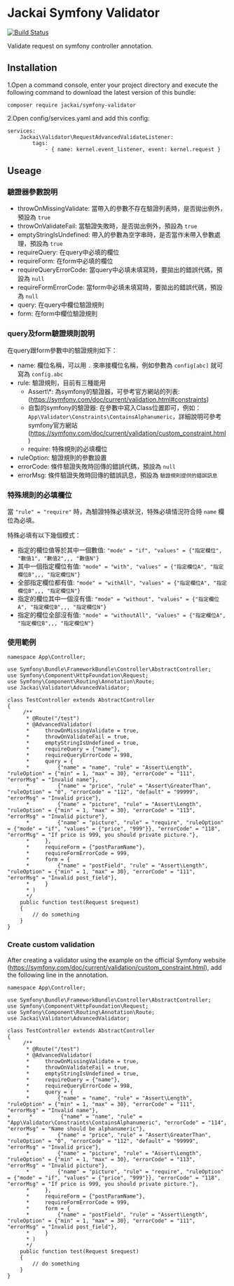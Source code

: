# Jackai Symfony Validator

[![Build Status](https://travis-ci.org/jackai/SymfonyValidator.svg?branch=master)](https://travis-ci.org/jackai/SymfonyValidator)

Validate request on symfony controller annotation.

## Installation
1.Open a command console, enter your project directory and execute the following command to download the latest version of this bundle:

```
composer require jackai/symfony-validator
```

2.Open config/services.yaml and add this config:

```
services:
    Jackai\Validator\RequestAdvancedValidateListener:
        tags:
            - { name: kernel.event_listener, event: kernel.request }
```

## Useage

### 驗證器參數說明
* throwOnMissingValidate: 當帶入的參數不存在驗證列表時，是否拋出例外，預設為 `true`
* throwOnValidateFail: 當驗證失敗時，是否拋出例外，預設為 `true`
* emptyStringIsUndefined: 帶入的參數為空字串時，是否當作未帶入參數處理，預設為 `true`
* requireQuery: 在query中必填的欄位
* requireForm: 在form中必填的欄位
* requireQueryErrorCode: 當query中必填未填寫時，要拋出的錯誤代碼，預設為 `null`
* requireFormErrorCode: 當form中必填未填寫時，要拋出的錯誤代碼，預設為 `null`
* query: 在query中欄位驗證規則
* form: 在form中欄位驗證規則

### query及form驗證規則說明
在query跟form參數中的驗證規則如下：
* name: 欄位名稱，可以用 `.` 來串接欄位名稱，例如參數為 `config[abc]` 就可寫為 `config.abc`
* rule: 驗證規則，目前有三種能用
    * Assert\\*: 為symfony的驗證器，可參考官方網站的列表: (https://symfony.com/doc/current/validation.html#constraints)
    * 自製的symfony的驗證器: 在參數中寫入Class位置即可，例如： `App\Validator\Constraints\ContainsAlphanumeric`，詳細說明可參考symfony官方網站 (https://symfony.com/doc/current/validation/custom_constraint.html)
    * require: 特殊規則的必填欄位
* ruleOption: 驗證規則的參數設置
* errorCode: 條件驗證失敗時回傳的錯誤代碼，預設為 `null`
* errorMsg: 條件驗證失敗時回傳的錯誤訊息，預設為 `驗證規則提供的錯誤訊息`

### 特殊規則的必填欄位
當 `"rule" = "require"` 時，為驗證特殊必填狀況，特殊必填情況符合時 `name` 欄位為必填。

特殊必填有以下幾個模式：
* 指定的欄位值等於其中一個數值: `"mode" = "if", "values" = {"指定欄位", "數值1", "數值2",,, "數值N"}`
* 其中一個指定欄位有值: `"mode" = "with", "values" = {"指定欄位A", "指定欄位B",,, "指定欄位N"}`
* 全部指定欄位都有值: `"mode" = "withAll", "values" = {"指定欄位A", "指定欄位B",,, "指定欄位N"}`
* 指定的欄位其中一個沒有值: `"mode" = "without", "values" = {"指定欄位A", "指定欄位B",,, "指定欄位N"}`
* 指定的欄位全部沒有值: `"mode" = "withoutAll", "values" = {"指定欄位A", "指定欄位B",,, "指定欄位N"}`

### 使用範例
```
namespace App\Controller;

use Symfony\Bundle\FrameworkBundle\Controller\AbstractController;
use Symfony\Component\HttpFoundation\Request;
use Symfony\Component\Routing\Annotation\Route;
use Jackai\Validator\AdvancedValidator;

class TestController extends AbstractController
{
     /**
      * @Route("/test")
      * @AdvancedValidator(
      *     throwOnMissingValidate = true,
      *     throwOnValidateFail = true,
      *     emptyStringIsUndefined = true,
      *     requireQuery = {"name"},
      *     requireQueryErrorCode = 998,
      *     query = {
      *         {"name" = "name", "rule" = "Assert\Length", "ruleOption" = {"min" = 1, "max" = 30}, "errorCode" = "111", "errorMsg" = "Invalid name"},
      *         {"name" = "price", "rule" = "Assert\GreaterThan", "ruleOption" = "0", "errorCode" = "112", "default" = "99999", "errorMsg" = "Invalid price"},
      *         {"name" = "picture", "rule" = "Assert\Length", "ruleOption" = {"min" = 1, "max" = 30}, "errorCode" = "113", "errorMsg" = "Invalid picture"},
      *         {"name" = "picture", "rule" = "require", "ruleOption" = {"mode" = "if", "values" = {"price", "999"}}, "errorCode" = "118", "errorMsg" = "If price is 999, you should private picture."},
      *     },
      *     requireForm = {"postParamName"},
      *     requireFormErrorCode = 999,
      *     form = {
      *         {"name" = "postField", "rule" = "Assert\Length", "ruleOption" = {"min" = 1, "max" = 30}, "errorCode" = "111", "errorMsg" = "Invalid post_field"},
      *     }
      * )
      */
    public function test(Request $request)
    {
        // do something
    }
}
```

### Create custom validation

After creating a validator using the example on the official Symfony website (https://symfony.com/doc/current/validation/custom_constraint.html), add the following line in the annotation.

```
namespace App\Controller;

use Symfony\Bundle\FrameworkBundle\Controller\AbstractController;
use Symfony\Component\HttpFoundation\Request;
use Symfony\Component\Routing\Annotation\Route;
use Jackai\Validator\AdvancedValidator;

class TestController extends AbstractController
{
     /**
      * @Route("/test")
      * @AdvancedValidator(
      *     throwOnMissingValidate = true,
      *     throwOnValidateFail = true,
      *     emptyStringIsUndefined = true,
      *     requireQuery = {"name"},
      *     requireQueryErrorCode = 998,
      *     query = {
      *         {"name" = "name", "rule" = "Assert\Length", "ruleOption" = {"min" = 1, "max" = 30}, "errorCode" = "111", "errorMsg" = "Invalid name"},
+      *         {"name" = "name", "rule" = "App\Validator\Constraints\ContainsAlphanumeric", "errorCode" = "114", "errorMsg" = "Name should be alphanumeric"},
      *         {"name" = "price", "rule" = "Assert\GreaterThan", "ruleOption" = "0", "errorCode" = "112", "default" = "99999", "errorMsg" = "Invalid price"},
      *         {"name" = "picture", "rule" = "Assert\Length", "ruleOption" = {"min" = 1, "max" = 30}, "errorCode" = "113", "errorMsg" = "Invalid picture"},
      *         {"name" = "picture", "rule" = "require", "ruleOption" = {"mode" = "if", "values" = {"price", "999"}}, "errorCode" = "118", "errorMsg" = "If price is 999, you should private picture."},
      *     },
      *     requireForm = {"postParamName"},
      *     requireFormErrorCode = 999,
      *     form = {
      *         {"name" = "postField", "rule" = "Assert\Length", "ruleOption" = {"min" = 1, "max" = 30}, "errorCode" = "111", "errorMsg" = "Invalid post_field"},
      *     }
      * )
      */
    public function test(Request $request)
    {
        // do something
    }
}
```
